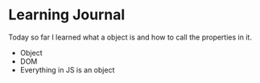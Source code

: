 # Learning Journal

Today so far I learned what a object is and how to call the properties in it.

  - Object
  - DOM
  - Everything in JS is an object
 
